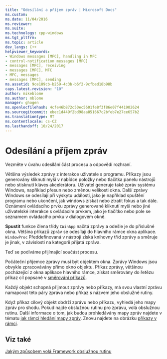 ```yaml
---
title: "Odesílání a příjem zpráv | Microsoft Docs"
ms.custom: 
ms.date: 11/04/2016
ms.reviewer: 
ms.suite: 
ms.technology: cpp-windows
ms.tgt_pltfrm: 
ms.topic: article
dev_langs: C++
helpviewer_keywords:
- Windows messages [MFC], handling in MFC
- control-notification messages [MFC]
- messages [MFC], receiving
- messages [MFC], MFC
- MFC, messages
- messages [MFC], sending
ms.assetid: 9ce189cb-b259-4c3b-b6f2-9cfbed18b98b
caps.latest.revision: "10"
author: mikeblome
ms.author: mblome
manager: ghogen
ms.openlocfilehash: 4cfe46b872c50ec5601fe8f3f86e07f441902624
ms.sourcegitcommit: ebec1d449f2bd98aa851667c2bfeb7e27ce657b2
ms.translationtype: MT
ms.contentlocale: cs-CZ
ms.lasthandoff: 10/24/2017
---
```

# <a name="message-sending-and-receiving"></a>Odesílání a příjem zpráv
Vezměte v úvahu odesílání část procesu a odpovědí rozhraní.  
  
 Většina výsledek zprávy z interakce uživatele s programu. Příkazy jsou generovány kliknutí myší v nabídce položky nebo tlačítka panelu nástrojů nebo stisknutí kláves akcelerátoru. Uživatel generuje také zpráv systému Windows, například přesun nebo změnou velikosti okna. Další zprávy Windows se odesílají při výskytu události, jako je například spuštění programu nebo ukončení, jak windows získat nebo ztratit fokus a tak dále. Oznámení ovládacího prvku zprávy generované kliknutí myši nebo jiné uživatelské interakce s ovládacím prvkem, jako je tlačítko nebo pole se seznamem ovládacího prvku v dialogovém okně.  
  
 **Spustit** funkce člena třídy `CWinApp` načítá zprávy a odešle je do příslušné okna. Většina příkazů zpráv se odesílají do hlavního rámce okna aplikace. `WindowProc` Předdefinovaná v nástroji získá knihovny tříd zprávy a směruje je jinak, v závislosti na kategorii přijatá zpráva.  
  
 Teď se podíváme přijímající součást procesu.  
  
 Počáteční příjemce zprávy musí být objektem okna. Zprávy Windows jsou obvykle zpracovávány přímo okno objektu. Příkaz zprávy, většinou pocházející z okna aplikace hlavního rámce, získat směrovány do řetězu příkaz cíl popsané v [směrování příkazů](../mfc/command-routing.md).  
  
 Každý objekt schopná přijmout zprávy nebo příkazy, má svou vlastní zprávu namapovat této páry zpráva nebo příkaz s názvem jeho obslužné rutiny.  
  
 Když příkaz cílový objekt obdrží zprávu nebo příkazu, vyhledá jeho mapy zpráv pro shodu. Pokud najde obslužnou rutinu pro zprávu, volá obslužnou rutinu. Další informace o tom, jak budou prohledávány mapy zpráv najdete v tématu [jak rámci hledání mapy zpráv](../mfc/how-the-framework-searches-message-maps.md). Znovu najdete na obrázku [příkazy v rámci](../mfc/user-interface-objects-and-command-ids.md).  
  
## <a name="see-also"></a>Viz také  
 [Jakým způsobem volá Framework obslužnou rutinu](../mfc/how-the-framework-calls-a-handler.md)

